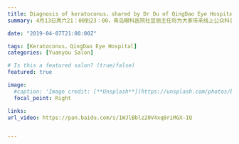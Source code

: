 ```yaml
---
title: Diagnosis of keratoconus，shared by Dr Du of QingDao Eye Hospital【Edition 50】
summary: 4月13日周六21：00到23：00，青岛眼科医院杜显丽主任将为大家带来线上公众科普讲座。

date: "2019-04-07T21:00:00Z"

tags: [Keratoconus，QingDao Eye Hospital]
categories: [Yuanyou Salon]

# Is this a featured salon? (true/false)
featured: true

image:
  #caption: 'Image credit: [**Unsplash**](https://unsplash.com/photos/bzdhc5b3Bxs)'
  focal_point: Right

links:
url_video: https://pan.baidu.com/s/1WJlBblz20V4xq8riMGX-IQ


---
```


